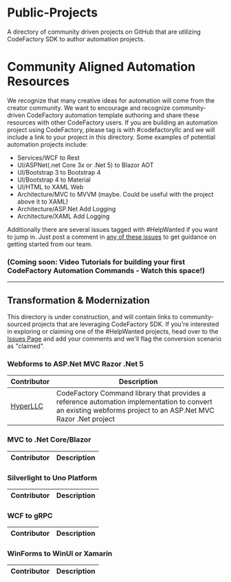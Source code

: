 # Public-Projects
A directory of community driven projects on GitHub that are utilizing CodeFactory SDK to author automation projects. 

# Community Aligned Automation Resources
We recognize that many creative ideas for automation will come from the creator community. We want to encourage and recognize community-driven CodeFactory automation template authoring and share these resources with other CodeFactory users. If you are building an automation project using CodeFactory, please tag is with #codefactoryllc and we will include a link to your project in this directory. Some examples of potential automation projects include: 

* Services/WCF to Rest 
* UI/ASPNet(.net Core 3x or .Net 5) to Blazor AOT 
* UI/Bootstrap 3 to Bootstrap 4 
* UI/Bootstrap 4 to Material 
* UI/HTML to XAML Web 
* Architecture/MVC to MVVM (maybe.  Could be useful with the project above it to XAML) 
* Architecture/ASP.Net Add Logging 
* Architecture/XAML Add Logging 

Additionally there are several issues tagged with #HelpWanted if you want to jump in. Just post a comment in [any of these issues](https://github.com/CodeFactoryLLC/Public-Projects/issues) to get guidance on getting started from our team. 

### (Coming soon: Video Tutorials for building your first CodeFactory Automation Commands - Watch this space!)

***

## Transformation & Modernization
This directory is under construction, and will contain links to community-sourced projects that are leveraging CodeFactory SDK.  If you're interested in exploring or claiming one of the #HelpWanted projects, head over to the [Issues Page](https://github.com/CodeFactoryLLC/Public-Projects/issues) and add your comments and we'll flag the conversion scenario as "claimed". 

### Webforms to ASP.Net MVC Razor .Net 5
Contributor | Description 
-----|-------
[HyperLLC](https://github.com/HyperLLC/WebFormsToDotNet5Commands)|CodeFactory Command library that provides a reference automation implementation to convert an existing webforms project to an ASP.Net MVC Razor .Net project

### MVC to .Net Core/Blazor
Contributor | Description 
-----|------- 

### Silverlight to Uno Platform
Contributor | Description 
-----|-------

### WCF to gRPC
Contributor | Description 
-----|-------

### WinForms to WinUI or Xamarin
Contributor | Description 
-----|-------


